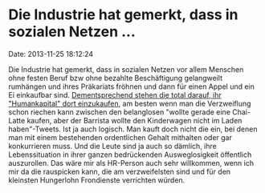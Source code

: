 Die Industrie hat gemerkt, dass in sozialen Netzen \...
=======================================================

Date: 2013-11-25 18:12:24

Die Industrie hat gemerkt, dass in sozialen Netzen vor allem Menschen
ohne festen Beruf bzw ohne bezahlte Beschäftigung gelangweilt rumhängen
und ihres Präkariats fröhnen und dann für einen Appel und ein Ei
einkaufbar sind. [Dementsprechend stehen die total darauf, ihr
\"Humankapital\" dort einzukaufen](http://www.heise.de/-2053341), am
besten wenn man die Verzweiflung schon riechen kann zwischen den
belanglosen \"wollte gerade eine Chai-Latte kaufen, aber der Barrista
wollte den Kinderwagen nicht im Laden haben\"-Tweets. Ist ja auch
logisch. Man kauft doch nicht die ein, bei denen man mit einem
bestehenden ordentlichen Gehalt mithalten oder gar konkurrieren muss.
Und die Leute sind ja auch so dämlich, ihre Lebenssituation in ihrer
ganzen bedrückenden Ausweglosigkeit öffentlich auszurollen. Das wäre mir
als HR-Person auch sehr willkommen, wenn ich mir da die rauspicken kann,
die am verzweifelsten sind und für den kleinsten Hungerlohn Frondienste
verrichten würden.
